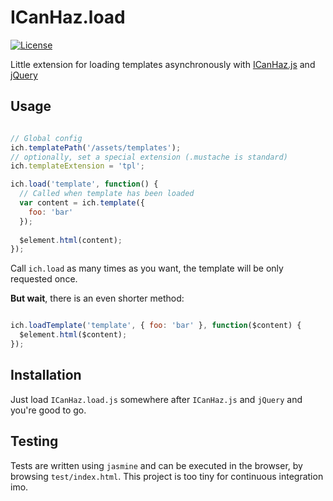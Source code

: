 ICanHaz.load
============

[![License](http://img.shields.io/:license-mit-blue.svg)](http://tonekk.mit-license.org)

Little extension for loading templates asynchronously with [ICanHaz.js](https://github.com/HenrikJoreteg/ICanHaz.js) and [jQuery](http://www.jquery.com)

## Usage

```javascript

// Global config
ich.templatePath('/assets/templates');
// optionally, set a special extension (.mustache is standard)
ich.templateExtension = 'tpl';

ich.load('template', function() {
  // Called when template has been loaded
  var content = ich.template({
    foo: 'bar'
  });
  
  $element.html(content);
});

```

Call `ich.load` as many times as you want, the template will be only requested once.

**But wait**, there is an even shorter method:

```javascript

ich.loadTemplate('template', { foo: 'bar' }, function($content) {
  $element.html($content);
});

```

## Installation

Just load `ICanHaz.load.js` somewhere after `ICanHaz.js` and `jQuery` and you're good to go.

## Testing

Tests are written using `jasmine` and can be executed in the browser, by browsing `test/index.html`.
This project is too tiny for continuous integration imo.
